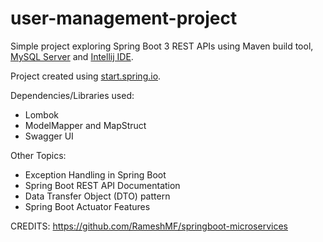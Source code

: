 # user-management-project
Simple project exploring Spring Boot 3 REST APIs using Maven build tool, [MySQL Server](https://dev.mysql.com/downloads/mysql/) and [Intellij IDE](https://www.jetbrains.com/idea/). 

Project created using [start.spring.io](https://start.spring.io/).

Dependencies/Libraries used:
* Lombok
* ModelMapper and MapStruct
* Swagger UI

Other Topics: 
* Exception Handling in Spring Boot
* Spring Boot REST API Documentation
* Data Transfer Object (DTO) pattern
* Spring Boot Actuator Features

CREDITS: https://github.com/RameshMF/springboot-microservices
